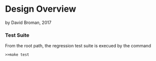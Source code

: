 # Design Overview
by David Broman, 2017


### Test Suite
From the root path, the regression test suite is execued by the command

	>>make test
	
